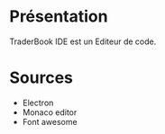 # Présentation

TraderBook IDE est un Editeur de code.

# Sources

- Electron
- Monaco editor
- Font awesome
